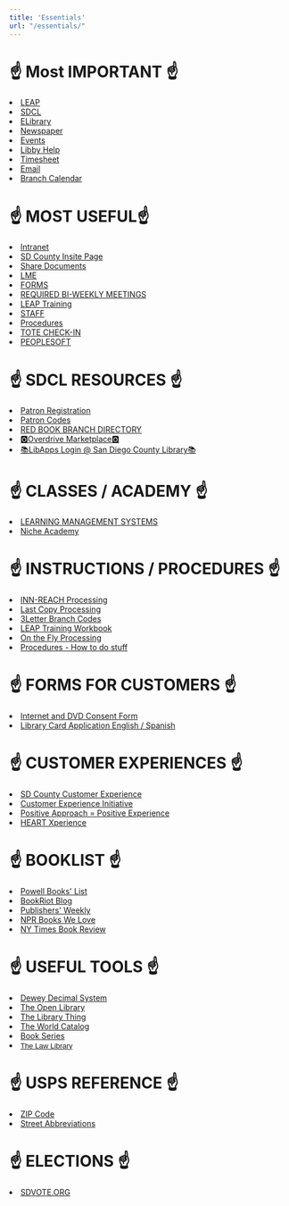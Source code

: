 ```yaml
---
title: 'Essentials'
url: "/essentials/"
---
```


#                 ☝️ Most IMPORTANT ☝️

<li><a href="http://leap.sdcl.org/leapwebapp/login" target="_blank">LEAP</a></li>
<li><a href="http://sdcl.org/" target="_blank">SDCL</a></li>
<li><a href="https://www.sdcl.org/elibrary/" target="_blank">ELibrary</a></li>
<li><a href="https://www.sdcl.org/resources/magazines-newspapers/" target="_blank">Newspaper</a></li>
<li><a href="https://sdcl.bibliocommons.com/v2/events/" target="_blank">Events</a></li>
<li><a href="https://help.libbyapp.com/en-us/index.htm" target="_blank">Libby Help</a></li>
<li><a href="https://cosdremote.sandiegocounty.gov/?ID=5c0eda70-7bd3-4544-c5e9-54ef5484db9a#/login" target="_blank">Timesheet</a></li>
<li><a href="https://login.microsoftonline.com/common/oauth2/authorize?client_id=00000002-0000-0ff1-ce00-000000000000&redirect_uri=https%3a%2f%2foutlook.office365.com%2fowa%2f&resource=00000002-0000-0ff1-ce00-000000000000&response_mode=form_post&response_type=code+id_token&scope=openid&msafed=1&msaredir=1&client-request-id=0e492742-c2bd-8ed0-9837-79d5de80fcfa&protectedtoken=true&claims=%7b%22id_token%22%3a%7b%22xms_cc%22%3a%7b%22values%22%3a%5b%22CP1%22%5d%7d%7d%7d&nonce=638064736593742166.54fd9d96-576a-427a-a0e6-dbe8d6bf4f8b&state=DctBC4IwGIBhrf_SbTnn9m07SAchJDTCgsLbPjchaSgqRv--HZ739sZRFO2DXRDTkEhCpihwmYHQmeQsBTgK3lttNRAhwRDOpCGGOiAWnbKAPe8VxuG9JePXJKdlNavL08Ps7Ht23foYc1M2tCtrqH56s69mQabnymvf-s_QPmp2vYsBGd3weZ6w0BP6y-YK9Qc&sso_reload=true" target="_blank">Email </a></li>
<li><a href="https://www.canva.com/design/DAFmlLAq9zw/Z5TmbzAECWHdILhN31-t4g/view?utm_content=DAFmlLAq9zw&utm_campaign=designshare&utm_medium=link&utm_source=editor" target="_blank">Branch Calendar</a></li>



#  ☝️ MOST USEFUL☝️

<li><a href="https://sdcountycagov.sharepoint.com/sites/SDCL/SitePages/Home.aspx/" target="_blank">Intranet</a><br />
<li><a href="https://sdcountycagov.sharepoint.com/sites/InSite/Pages/default.aspx" target="_blank">SD County Insite Page</a><br />
<li><a href="https://sdcountycagov.sharepoint.com/sites/SDCL/BranchSites/SM/Page%20Library/Shared%20Documents.aspx" target="_blank">Share Documents</a><br />
<li><a href="https://sdcountycagov.sharepoint.com/sites/SDCL/Programming/SitePages/Home.aspx" target="_blank">LME</a><br />
<li><a href="https://sdcountycagov.sharepoint.com/sites/SDCL/SitePages/Forms.aspx" target="_blank">FORMS</a><br />
<li><a href="https://sdcountycagov.sharepoint.com/sites/SDCL/SitePages/Bi-Weekly%20Department%20Updates.aspx" target="_blank">REQUIRED BI-WEEKLY MEETINGS</a><br />
<li><a href="https://sdcountycagov.sharepoint.com/sites/SDCL/ILSInfo/SitePages/Training%20Resources.aspx" target="_blank">LEAP Training</a><br />
<li><a href="https://sdcountycagov.sharepoint.com/sites/SDCL/SitePages/Staff.aspx" target="_blank">STAFF</a><br />
<li><a href="https://sdcountycagov.sharepoint.com/sites/SDCL/Procedures/SitePages/Home.aspx" target="_blank">Procedures</a><br />
<li><a href="https://sdcltcs.sdcounty.ca.gov/totecheckin.xhtml" target="_blank">TOTE CHECK-IN</a><br />
<li><a href="https://cosdremote.sandiegocounty.gov/?ID=5c0eda70-7bd3-4544-c5e9-54ef5484db9a#/apps" target="_blank">PEOPLESOFT</a><br />



#  ☝️ SDCL RESOURCES ☝️

<li><a href="https://sdcountycagov.sharepoint.com/sites/SDCL/ILSInfo/Shared%20Documents/Patron%20Registration.pdf#search=Patron" target="_blank">Patron Registration</a><br />
<li><a href="https://sdcountycagov.sharepoint.com/sites/SDCL/ILSInfo/Shared%20Documents/Patron%20Codes.pdf#search=Patron" target="_blank">Patron Codes</a><br />
<li><a href="https://sdcountycagov.sharepoint.com/sites/SDCL/BranchSites/SM/Shared%20Documents/Red%20Book%20-%20Branch%20Directory%20Listing/SDCL_Telephone%20Roster%20-%20April%20%202024.pdf" target="_blank">RED BOOK BRANCH DIRECTORY</a><br />
<li><a href="https://marketplace.overdrive.com/Account/Login" target="_blank">🅾️Overdrive Marketplace🅾️</a><br />	
<li><a href="https://sdcl.libapps.com/libapps/login.php" target="_blank">📚LibApps Login @ San Diego County Library📚</a><br />



#  ☝️ CLASSES / ACADEMY ☝️

<li><a href="https://cosdlms.sumtotal.host/rcore/c/dash/home/Learner?isDeepLink=1" target="_blank">LEARNING MANAGEMENT SYSTEMS</a><br />
<li><a href="https://my.nicheacademy.com/sandiego-staff/course/42197/lesson/134893" target="_blank">Niche Academy</a><br />



#  ☝️ INSTRUCTIONS / PROCEDURES ☝️

<li><a href="https://sdcountycagov.sharepoint.com/sites/SDCL/Procedures/Shared%20Documents/INN-Reach%20Processing.pdf" target="_blank">INN-REACH Processing</a><br />
<li><a href="https://sdcountycagov.sharepoint.com/sites/SDCL/Procedures/Shared%20Documents/Last%20Copy%20in%20System.pdf" target="_blank">Last Copy Processing</a><br />
<li><a href="https://sdcountycagov.sharepoint.com/sites/SDCL/ILSInfo/Shared%20Documents/3%20Letter%20Branch%20Codes.pdf" target="_blank">3Letter Branch Codes</a><br />
<li><a href="https://sdcountycagov.sharepoint.com/sites/SDCL/ILSInfo/Shared%20Documents/Leap%20Scenario%20Workbook.pdf" target="_blank">LEAP Training Workbook</a><br />
<li><a href="https://sdcountycagov.sharepoint.com/sites/SDCL/ILSInfo/Shared%20Documents/LEAP%20Adding%20On%20the%20Fly%20Records.pdf" target="_blank">On the Fly Processing</a><br />
<li><a href="https://sdcountycagov.sharepoint.com/sites/SDCL/Procedures/SitePages/Home.aspx?CT=1725913895473&OR=OWA-NT-Mail&CID=cd345f21-b601-2eee-dbda-1353cdbaa5a0" target="_blank">Procedures - How to do stuff</a><br />



#  ☝️ FORMS FOR CUSTOMERS ☝️

<li><a href="https://sdcountycagov.sharepoint.com/sites/SDCL/Shared%20Documents/Internet%20and%20DVD%20Parental%20Consent%20-%20English%20and%20Spanish.pdf" target="_blank">Internet and DVD Consent Form</a><br />
<li><a href="https://sdcountycagov.sharepoint.com/sites/SDCL/Shared%20Documents/Library%20Card%20Application%20-%20English%20and%20Spanish.pdf" target="_blank">Library Card Application English / Spanish</a><br />



# ☝️ CUSTOMER EXPERIENCES ☝️

<li><a href="https://sdcountycagov.sharepoint.com/sites/InSite/fg3/dhr/Pages/DHR%20Programs/Customer-Service-Program.aspx " target="_blank">SD County Customer Experience</a><br />
<li><a href="https://sdcountycagov.sharepoint.com/sites/InSite/fg3/dhr/DHR%20Documents/CEI/Customer%20Experience%20Initiative_Full%20Sheet%20FINAL.pdf" target="_blank">Customer Experience Initiative</a><br />	
<li><a href="https://sdcountycagov.sharepoint.com/sites/InSite/fg3/dhr/DHR%20Documents/C3_AmbassadorJourney_10_16_2014.pdf
" target="_blank">Positive Approach = Positive Experience</a><br />
<li><a href="https://sdcountycagov.sharepoint.com/sites/SDCL/BranchSites/SM/Shared%20Documents/Customer%20Service/heat%20with%20heart.pdf" target="_blank">HEART Xperience</a></li>	



# ☝️ BOOKLIST ☝️

<li><a href="https://www.powells.com/staff-picks" target="_blank">Powell Books' List</a><br />
<li><a href="https://bookriot.com/" target="_blank">BookRiot Blog</a><br />
<li><a href="https://www.publishersweekly.com/pw/nielsen/index.html/" target="_blank">Publishers' Weekly</a><br />
<li><a href="https://apps.npr.org/best-books/#view=covers&year=2023" target="_blank">NPR Books We Love</a><br />
<li><a href="https://www.nytimes.com/section/books/review" target="_blank">NY Times Book Review</a><br />



# ☝️ USEFUL TOOLS ☝️

<li><a href="https://www.librarything.com/mds/" target="_blank">Dewey Decimal System</a><br />
<li><a href="https://openlibrary.org/" target="_blank">The Open Library</a><br />
<li><a href="https://www.librarything.com/" target="_blank">The Library Thing</a><br />
<li><a href="https://search.worldcat.org/" target="_blank">The World Catalog</a><br />
<li><a href="https://www.bookseriesinorder.com/" target="_blank">Book Series</a><br />
<font face="Verdana, sans-serif" size="2">
<li><a href="https://sandiegolawlibrary.org/" target="_blank">The Law Library</a><br />
</font></p>



# ☝️ USPS REFERENCE ☝️

<li><a href="http://zip4.usps.com/zip4/welcome.jsp" target="_blank">ZIP Code</a><br />
<li><a href="https://pe.usps.com/text/pub28/28apc_002.htm" target="_blank">Street Abbreviations</a><br />



# ☝️ ELECTIONS ☝️

<li><a href="https://www.sdvote.com/content/rov/en/elections/election_information.html" target="_blank">SDVOTE.ORG</a><br />


